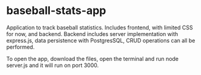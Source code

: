 # baseball-stats-app
Application to track baseball statistics.
Includes frontend, with limited CSS for now, and backend. Backend includes server implementation with express.js, data persistence with PostgresSQL, CRUD operations can all be performed.

To open the app, download the files, open the terminal and run node server.js and it will run on port 3000. 
